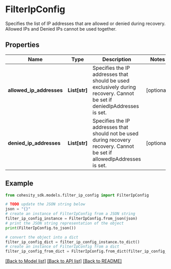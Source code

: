 # FilterIpConfig

Specifies the list of IP addresses that are allowed or denied during recovery. Allowed IPs and Denied IPs cannot be used together.

## Properties

Name | Type | Description | Notes
------------ | ------------- | ------------- | -------------
**allowed_ip_addresses** | **List[str]** | Specifies the IP addresses that should be used exclusively during recovery. Cannot be set if deniedIpAddresses is set. | [optional] 
**denied_ip_addresses** | **List[str]** | Specifies the IP addresses that should not be used during recovery recovery. Cannot be set if allowedIpAddresses is set. | [optional] 

## Example

```python
from cohesity_sdk.models.filter_ip_config import FilterIpConfig

# TODO update the JSON string below
json = "{}"
# create an instance of FilterIpConfig from a JSON string
filter_ip_config_instance = FilterIpConfig.from_json(json)
# print the JSON string representation of the object
print(FilterIpConfig.to_json())

# convert the object into a dict
filter_ip_config_dict = filter_ip_config_instance.to_dict()
# create an instance of FilterIpConfig from a dict
filter_ip_config_from_dict = FilterIpConfig.from_dict(filter_ip_config_dict)
```
[[Back to Model list]](../README.md#documentation-for-models) [[Back to API list]](../README.md#documentation-for-api-endpoints) [[Back to README]](../README.md)


